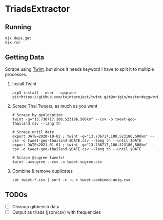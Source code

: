 # TriadsExtractor

## Running

```shell
mix deps.get
mix run
```

## Getting Data

Scrape using [Twint](https://github.com/twintproject/twint), but since it needs keyword I have to split it to multiple processes.

1. Install Twint

   ```shell
   pip3 install --user --upgrade git+https://github.com/twintproject/twint.git@origin/master#egg=twint
   ```

2. Scrape Thai Tweets, as much as you want

   ```shell
   # Scrape by geolocation
   twint -g="13.736717,100.523186,500km" --csv -o tweet-geo-thailand.csv --lang th

   # Scrape until date
   export DATE=2020-10-02 ; twint -g="13.736717,100.523186,500km" --csv -o tweet-geo-thailand-$DATE.csv --lang th --until $DATE
   export DATE=2021-01-01 ; twint -g="13.736717,100.523186,500km" --csv -o tweet-geo-thailand-$DATE.csv --lang th --until $DATE

   # Scrape @sugree tweets!
   twint -u=sugree --csv -o tweet-sugree.csv
   ```

3. Combine & remove duplicates

   ```shell
   cat tweet-*.csv | sort -r -u > tweet-combined-uniq.csv
   ```

## TODOs

- [ ] Cleanup gibberish data
- [ ] Output as triads (json/csv) with frequencies
